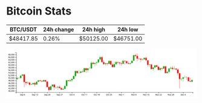 # Bitcoin Stats

BTC/USDT|24h change|24h high|24h low|
|---|---|---|---|
|$48417.85|0.26%|$50125.00|$46751.00|

<img src="./chart.svg">
